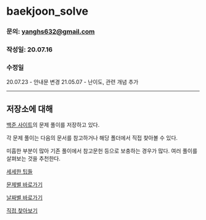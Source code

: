 # baekjoon_solve

### 문의: yanghs632@gmail.com
### 작성일: 20.07.16
### 수정일
20.07.23 - 안내문 변경
21.05.07 - 난이도, 관련 개념 추가

---
## 저장소에 대해
[백준 사이트](https://www.acmicpc.net/ "백준")의 문제 풀이를 저장하고 있다.

각 문제 풀이는 다음의 문서를 참고하거나 해당 폴더에서 직접 찾아볼 수 있다.

미흡한 부분이 많아 기존 풀이에서 참고문헌 등으로 보충하는 경우가 많다. 여러 풀이를 살펴보는 것을 추천한다.

[세세한 팁들](Tips.md)

[문제별 바로가기](Sort%20by%20num.md)

[날짜별 바로가기](Sort%20by%20date.md)

[직접 찾아보기](solve)